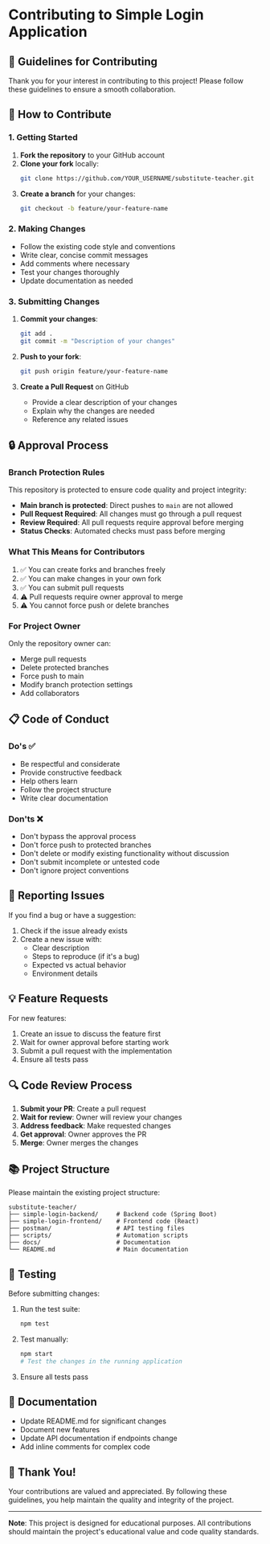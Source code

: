 # Contributing to Simple Login Application

## 🤝 Guidelines for Contributing

Thank you for your interest in contributing to this project! Please follow these guidelines to ensure a smooth collaboration.

## 📝 How to Contribute

### 1. Getting Started

1. **Fork the repository** to your GitHub account
2. **Clone your fork** locally:
   ```bash
   git clone https://github.com/YOUR_USERNAME/substitute-teacher.git
   ```
3. **Create a branch** for your changes:
   ```bash
   git checkout -b feature/your-feature-name
   ```

### 2. Making Changes

- Follow the existing code style and conventions
- Write clear, concise commit messages
- Add comments where necessary
- Test your changes thoroughly
- Update documentation as needed

### 3. Submitting Changes

1. **Commit your changes**:
   ```bash
   git add .
   git commit -m "Description of your changes"
   ```

2. **Push to your fork**:
   ```bash
   git push origin feature/your-feature-name
   ```

3. **Create a Pull Request** on GitHub
   - Provide a clear description of your changes
   - Explain why the changes are needed
   - Reference any related issues

## 🔒 Approval Process

### Branch Protection Rules

This repository is protected to ensure code quality and project integrity:

- **Main branch is protected**: Direct pushes to `main` are not allowed
- **Pull Request Required**: All changes must go through a pull request
- **Review Required**: All pull requests require approval before merging
- **Status Checks**: Automated checks must pass before merging

### What This Means for Contributors

1. ✅ You can create forks and branches freely
2. ✅ You can make changes in your own fork
3. ✅ You can submit pull requests
4. ⚠️ Pull requests require owner approval to merge
5. ⚠️ You cannot force push or delete branches

### For Project Owner

Only the repository owner can:
- Merge pull requests
- Delete protected branches
- Force push to main
- Modify branch protection settings
- Add collaborators

## 📋 Code of Conduct

### Do's ✅

- Be respectful and considerate
- Provide constructive feedback
- Help others learn
- Follow the project structure
- Write clear documentation

### Don'ts ❌

- Don't bypass the approval process
- Don't force push to protected branches
- Don't delete or modify existing functionality without discussion
- Don't submit incomplete or untested code
- Don't ignore project conventions

## 🐛 Reporting Issues

If you find a bug or have a suggestion:

1. Check if the issue already exists
2. Create a new issue with:
   - Clear description
   - Steps to reproduce (if it's a bug)
   - Expected vs actual behavior
   - Environment details

## 💡 Feature Requests

For new features:

1. Create an issue to discuss the feature first
2. Wait for owner approval before starting work
3. Submit a pull request with the implementation
4. Ensure all tests pass

## 🔍 Code Review Process

1. **Submit your PR**: Create a pull request
2. **Wait for review**: Owner will review your changes
3. **Address feedback**: Make requested changes
4. **Get approval**: Owner approves the PR
5. **Merge**: Owner merges the changes

## 📚 Project Structure

Please maintain the existing project structure:

```
substitute-teacher/
├── simple-login-backend/     # Backend code (Spring Boot)
├── simple-login-frontend/    # Frontend code (React)
├── postman/                  # API testing files
├── scripts/                  # Automation scripts
├── docs/                     # Documentation
└── README.md                 # Main documentation
```

## 🧪 Testing

Before submitting changes:

1. Run the test suite:
   ```bash
   npm test
   ```

2. Test manually:
   ```bash
   npm start
   # Test the changes in the running application
   ```

3. Ensure all tests pass

## 📝 Documentation

- Update README.md for significant changes
- Document new features
- Update API documentation if endpoints change
- Add inline comments for complex code

## 🙏 Thank You!

Your contributions are valued and appreciated. By following these guidelines, you help maintain the quality and integrity of the project.

---

**Note**: This project is designed for educational purposes. All contributions should maintain the project's educational value and code quality standards.